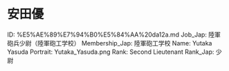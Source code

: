 # 安田優

ID: %E5%AE%89%E7%94%B0%E5%84%AA%20da12a.md
Job_Jap: 陸軍砲兵少尉（陸軍砲工学校）
Membership_Jap: 陸軍砲工学校
Name: Yutaka Yasuda
Portrait: Yutaka_Yasuda.png
Rank: Second Lieutenant
Rank_Jap: 少尉